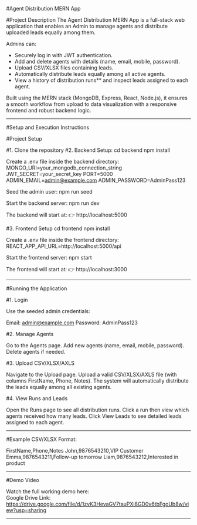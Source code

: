 #Agent Distribution MERN App

#Project Description
The Agent Distribution MERN App is a full-stack web application that enables an Admin to manage agents and distribute uploaded leads equally among them.

Admins can:
- Securely log in with JWT authentication.
- Add and delete agents with details (name, email, mobile, password).
- Upload CSV/XLSX files containing leads.
- Automatically distribute leads equally among all active agents.
- View a history of distribution runs** and inspect leads assigned to each agent.

Built using the MERN stack (MongoDB, Express, React, Node.js), it ensures a smooth workflow from upload to data visualization with a responsive frontend and robust backend logic.

---

#Setup and Execution Instructions

#Project Setup

#1. Clone the repository
#2. Backend Setup: 
cd backend
npm install

Create a .env file inside the backend directory:
MONGO_URI=your_mongodb_connection_string
JWT_SECRET=your_secret_key
PORT=5000
ADMIN_EMAIL=admin@example.com
ADMIN_PASSWORD=AdminPass123

Seed the admin user:
npm run seed

Start the backend server:
npm run dev

The backend will start at:
👉 http://localhost:5000

#3. Frontend Setup
cd frontend
npm install

Create a .env file inside the frontend directory:
REACT_APP_API_URL=http://localhost:5000/api

Start the frontend server:
npm start

The frontend will start at:
👉 http://localhost:3000

---

#Running the Application

#1. Login

Use the seeded admin credentials:

Email: admin@example.com
Password: AdminPass123

#2. Manage Agents

Go to the Agents page.
Add new agents (name, email, mobile, password).
Delete agents if needed.

#3. Upload CSV/XLSX/AXLS

Navigate to the Upload page.
Upload a valid CSV/XLSX/AXLS file (with columns FirstName, Phone, Notes).
The system will automatically distribute the leads equally among all existing agents.

#4. View Runs and Leads

Open the Runs page to see all distribution runs.
Click a run then view which agents received how many leads.
Click View Leads to see detailed leads assigned to each agent.

---

#Example CSV/XLSX Format:

FirstName,Phone,Notes
John,9876543210,VIP Customer
Emma,9876543211,Follow-up tomorrow
Liam,9876543212,Interested in product

---

#Demo Video

Watch the full working demo here:  
Google Drive Link: https://drive.google.com/file/d/1zvK3HevaGV7tauPXi8GD0v6tbFgoUb8w/view?usp=sharing

---
